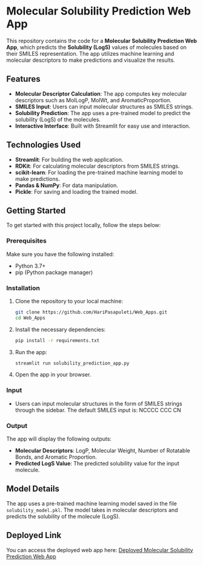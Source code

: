 # Molecular Solubility Prediction Web App

This repository contains the code for a **Molecular Solubility Prediction Web App**, which predicts the **Solubility (LogS)** values of molecules based on their SMILES representation. The app utilizes machine learning and molecular descriptors to make predictions and visualize the results.

## Features

- **Molecular Descriptor Calculation**: The app computes key molecular descriptors such as MolLogP, MolWt, and AromaticProportion.
- **SMILES Input**: Users can input molecular structures as SMILES strings.
- **Solubility Prediction**: The app uses a pre-trained model to predict the solubility (LogS) of the molecules.
- **Interactive Interface**: Built with Streamlit for easy use and interaction.

## Technologies Used

- **Streamlit**: For building the web application.
- **RDKit**: For calculating molecular descriptors from SMILES strings.
- **scikit-learn**: For loading the pre-trained machine learning model to make predictions.
- **Pandas & NumPy**: For data manipulation.
- **Pickle**: For saving and loading the trained model.

## Getting Started

To get started with this project locally, follow the steps below:

### Prerequisites

Make sure you have the following installed:

- Python 3.7+
- pip (Python package manager)

### Installation

1. Clone the repository to your local machine:

    ```bash
    git clone https://github.com/HariPasapuleti/Web_Apps.git
    cd Web_Apps
    ```

2. Install the necessary dependencies:

    ```bash
    pip install -r requirements.txt
    ```

3. Run the app:

    ```bash
    streamlit run solubility_prediction_app.py
    ```

4. Open the app in your browser.

### Input

- Users can input molecular structures in the form of SMILES strings through the sidebar. The default SMILES input is:
NCCCC CCC CN


### Output

The app will display the following outputs:

- **Molecular Descriptors**: LogP, Molecular Weight, Number of Rotatable Bonds, and Aromatic Proportion.
- **Predicted LogS Value**: The predicted solubility value for the input molecule.

## Model Details

The app uses a pre-trained machine learning model saved in the file `solubility_model.pkl`. The model takes in molecular descriptors and predicts the solubility of the molecule (LogS).

## Deployed Link

You can access the deployed web app here:
[Deployed Molecular Solubility Prediction Web App](https://molecular-solubility.streamlit.app/)

